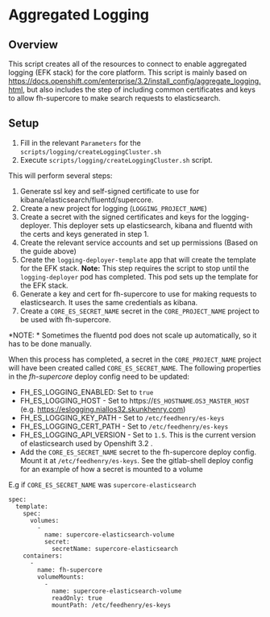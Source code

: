 # Aggregated Logging

## Overview

This script creates all of the resources to connect to enable aggregated logging (EFK stack) for the core platform. This script is mainly based on https://docs.openshift.com/enterprise/3.2/install_config/aggregate_logging.html, but also includes the step of including common certificates and keys to allow fh-supercore to make search requests to elasticsearch.

## Setup

1. Fill in the relevant `Parameters` for the `scripts/logging/createLoggingCluster.sh`
2. Execute `scripts/logging/createLoggingCluster.sh` script.

This will perform several steps:

1. Generate ssl key and self-signed certificate to use for kibana/elasticsearch/fluentd/supercore.
2. Create a new project for logging (`LOGGING_PROJECT_NAME`)
3. Create a secret with the signed certificates and keys for the logging-deployer. This deployer sets up elasticsearch, kibana and fluentd with the certs and keys generated in step 1.
4. Create the relevant service accounts and set up permissions (Based on the guide above)
5. Create the `logging-deployer-template` app that will create the template for the EFK stack. **Note:** This step requires the script to stop until the `logging-deployer` pod has completed. This pod sets up the template for the EFK stack.
6. Generate a key and cert for fh-supercore to use for making requests to elasticsearch. It uses the same credentials as kibana.
7. Create a `CORE_ES_SECRET_NAME` secret in the `CORE_PROJECT_NAME` project to be used with fh-supercore.

*NOTE: * Sometimes the fluentd pod does not scale up automatically, so it has to be done manually.

When this process has completed, a secret in the `CORE_PROJECT_NAME` project will have been created called `CORE_ES_SECRET_NAME`. The following properties in the *fh-supercore* deploy config need to be updated:

- FH_ES_LOGGING_ENABLED: Set to `true`
- FH_ES_LOGGING_HOST - Set to https://`ES_HOSTNAME`.`OS3_MASTER_HOST` (e.g. https://eslogging.niallos32.skunkhenry.com)
- FH_ES_LOGGING_KEY_PATH - Set to `/etc/feedhenry/es-keys`
- FH_ES_LOGGING_CERT_PATH - Set to `/etc/feedhenry/es-keys`
- FH_ES_LOGGING_API_VERSION - Set to `1.5`. This is the current version of elasticsearch used by Openshift 3.2 .
- Add the `CORE_ES_SECRET_NAME` secret to the fh-supercore deploy config. Mount it at `/etc/feedhenry/es-keys`. See the gitlab-shell deploy config for an example of how a secret is mounted to a volume

E.g if `CORE_ES_SECRET_NAME` was `supercore-elasticsearch`

```
spec:
  template:
    spec:
      volumes:
        - 
          name: supercore-elasticsearch-volume
          secret:
            secretName: supercore-elasticsearch
    containers:
      -
        name: fh-supercore
        volumeMounts:
          -
            name: supercore-elasticsearch-volume
            readOnly: true
            mountPath: /etc/feedhenry/es-keys
          
```